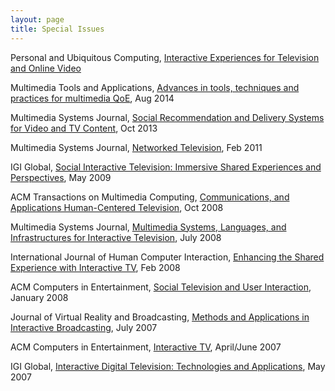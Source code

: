 ```yaml
---
layout: page
title: Special Issues
---
```


Personal and Ubiquitous Computing, [Interactive Experiences for Television and Online Video](http://pucitvandvideoexperiences.wordpress.com) 

Multimedia Tools and Applications, [Advances in tools, techniques and practices for multimedia QoE](http://link.springer.com/article/10.1007%2Fs11042-014-2203-z), Aug 2014 

Multimedia Systems Journal, [Social Recommendation and Delivery Systems for Video and TV Content](http://link.springer.com/article/10.1007/s00530-013-0345-x), Oct 2013 

Multimedia Systems Journal,	[Networked Television](http://link.springer.com/journal/530/17/1/page/1), Feb 2011

IGI Global, [Social Interactive Television: Immersive Shared Experiences and Perspectives](http://www.igi-global.com/book/social-interactive-television/916), May 2009

ACM Transactions on Multimedia Computing, [Communications, and Applications Human-Centered Television](http://dl.acm.org/citation.cfm?id=1412196&picked=prox&CFID=424629405&CFTOKEN=37349639), Oct 2008 

Multimedia Systems Journal,	[Multimedia Systems, Languages, and Infrastructures for Interactive Television](http://link.springer.com/journal/530/14/2/), July 2008

International Journal of Human Computer Interaction, [Enhancing the Shared Experience with Interactive TV](http://www.tandfonline.com/toc/hihc20/24/2#.VBa2-aOuQ5c), Feb 2008

ACM Computers in Entertainment, [Social Television and User Interaction](http://dl.acm.org/citation.cfm?doid=1350843.1350847), January 2008 

Journal of Virtual Reality and Broadcasting, [Methods and Applications in Interactive Broadcasting](http://www.jvrb.org/past-issues/4.2007/1093), July 2007

ACM Computers in Entertainment, [Interactive TV](http://dl.acm.org/citation.cfm?id=1279540&picked=prox&cfid=426430114&cftoken=73078372), April/June 2007

IGI Global, [Interactive Digital Television: Technologies and Applications](http://www.igi-global.com/book/interactive-digital-television/640), May 2007

